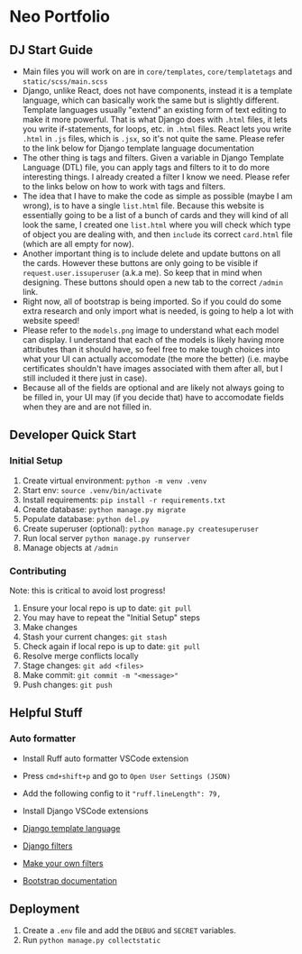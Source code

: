 # Neo Portfolio

## DJ Start Guide

* Main files you will work on are in `core/templates`, `core/templatetags` and `static/scss/main.scss`
* Django, unlike React, does not have components, instead it is a template language, which can basically work the same but is slightly different. Template languages usually "extend" an existing form of text editing to make it more powerful. That is what Django does with `.html` files, it lets you write if-statements, for loops, etc. in `.html` files. React lets you write `.html` in `.js` files, which is `.jsx`, so it's not quite the same. Please refer to the link below for Django template language documentation
* The other thing is tags and filters. Given a variable in Django Template Language (DTL) file, you can apply tags and filters to it to do more interesting things. I already created a filter I know we need. Please refer to the links below on how to work with tags and filters.
* The idea that I have to make the code as simple as possible (maybe I am wrong), is to have a single `list.html` file. Because this website is essentially going to be a list of a bunch of cards and they will kind of all look the same, I created one `list.html` where you will check which type of object you are dealing with, and then `include` its correct `card.html` file (which are all empty for now).
* Another important thing is to include delete and update buttons on all the cards. However these buttons are only going to be visible if `request.user.issuperuser` (a.k.a me). So keep that in mind when designing. These buttons should open a new tab to the correct `/admin` link.
* Right now, all of bootstrap is being imported. So if you could do some extra research and only import what is needed, is going to help a lot with website speed!
* Please refer to the `models.png` image to understand what each model can display. I understand that each of the models is likely having more attributes than it should have, so feel free to make tough choices into what your UI can actually accomodate (the more the better) (i.e. maybe certificates shouldn't have images associated with them after all, but I still included it there just in case).
* Because all of the fields are optional and are likely not always going to be filled in, your UI may (if you decide that) have to accomodate fields when they are and are not filled in.

## Developer Quick Start

### Initial Setup

1. Create virtual environment: `python -m venv .venv`
2. Start env: `source .venv/bin/activate`
3. Install requirements: `pip install -r requirements.txt`
4. Create database: `python manage.py migrate`
5. Populate database: `python del.py`
6. Create superuser (optional): `python manage.py createsuperuser`
7. Run local server `python manage.py runserver`
8. Manage objects at `/admin`

### Contributing

Note: this is critical to avoid lost progress!

1. Ensure your local repo is up to date: `git pull`
2. You may have to repeat the "Initial Setup" steps
3. Make changes
4. Stash your current changes: `git stash`
5. Check again if local repo is up to date: `git pull`
6. Resolve merge conflicts locally
7. Stage changes: `git add <files>`
8. Make commit: `git commit -m "<message>"`
9. Push changes: `git push`

## Helpful Stuff

### Auto formatter

* Install Ruff auto formatter VSCode extension
* Press `cmd+shift+p` and go to `Open User Settings (JSON)`
* Add the following config to it `"ruff.lineLength": 79,`  
  
* Install Django VSCode extensions  
  
* [Django template language](https://docs.djangoproject.com/en/5.1/ref/templates/language/)
* [Django filters](https://docs.djangoproject.com/en/5.1/ref/templates/builtins/)
* [Make your own filters](https://docs.djangoproject.com/en/5.1/howto/custom-template-tags/)
* [Bootstrap documentation](https://getbootstrap.com/docs/5.3/getting-started/introduction/)

## Deployment

1. Create a `.env` file and add the `DEBUG` and `SECRET` variables.
2. Run `python manage.py collectstatic`
